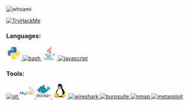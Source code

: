 ![whoami](https://github.com/Wiz1101/Wiz1101/assets/77725643/7742e622-d7ec-43f3-be97-845b8ed95caf)
<!--
Replace
![whoamiMac](https://github.com/Wiz1101/Wiz1101/assets/77725643/ea9163bd-5b6a-4774-9c4c-7bd6683adcee)

-->


<p align="left"><a href="https://tryhackme.com/p/Wiz1101">
   <img src="https://tryhackme-badges.s3.amazonaws.com/Wiz1101.png" alt="TryHackMe">
</a> 
</a>
</p>





<h3 align="left">Languages:</h3>
<p align="left">
  <a href="https://www.python.org" target="_blank" rel="noreferrer">
    <img src="https://raw.githubusercontent.com/devicons/devicon/master/icons/python/python-original.svg" alt="python" width="40" height="40"/>
  </a> 
  <a href="https://www.gnu.org/software/bash" target="_blank" rel="noreferrer">
    <img src="https://github-production-user-asset-6210df.s3.amazonaws.com/77725643/251433545-e3c5a380-ef1a-4dce-9d68-8315c8341762.png" alt="bash" width="40"  height="40"/>
  </a> 
  <a href="https://www.java.com" target="_blank" rel="noreferrer">
    <img src="https://raw.githubusercontent.com/devicons/devicon/master/icons/java/java-original.svg" alt="java" width="40" height="40"/>
  </a>
  <a href="https://www.javascript.com/" target="_blank" rel="noreferrer">
    <img src="https://upload.wikimedia.org/wikipedia/commons/6/6a/JavaScript-logo.png" alt="javascript" width="40" height="40"/>
  </a>
</p>

<h3 align="left">Tools:</h3>
<p align="left">
   <a href="https://git-scm.com/" target="_blank" rel="noreferrer">
    <img src="https://www.vectorlogo.zone/logos/git-scm/git-scm-icon.svg" alt="git" width="40" height="40"/>
  </a>
  <a href="https://www.mysql.com/" target="_blank" rel="noreferrer">
    <img src="https://raw.githubusercontent.com/devicons/devicon/master/icons/mysql/mysql-original-wordmark.svg" alt="mysql" width="40" height="40"/>
  </a>
  <a href="https://www.docker.com/" target="_blank" rel="noreferrer">
    <img src="https://raw.githubusercontent.com/devicons/devicon/master/icons/docker/docker-original-wordmark.svg" alt="docker" width="40" height="40"/>
  </a>
  <a href="https://www.linux.org/" target="_blank" rel="noreferrer">
    <img src="https://raw.githubusercontent.com/devicons/devicon/master/icons/linux/linux-original.svg" alt="linux" width="40"height="40"/>
  </a>
  <a href="https://www.wireshark.org" target="_blank" rel="noreferrer">
    <img src="https://github-production-user-asset-6210df.s3.amazonaws.com/77725643/251430529-726518c5-9c66-4599-bd93-30a88fe3c098.png" alt="wireshark" width="40" height="40"/>
  </a>
  <a href="https://portswigger.net/burp" target="_blank" rel="noreferrer">
    <img src="https://github-production-user-asset-6210df.s3.amazonaws.com/77725643/251433280-b327631b-68d2-4755-b124-a9bed57cc632.png" alt="burpsuite" width="40" height="40"/>
  </a>
   <a href="https://nmap.org/" target="_blank" rel="noreferrer">
    <img src="https://nmap.org/images/sitelogo-nmap-software-llc.svg" alt="nmap" width="40" height="40"/>
  </a>
   <a href="https://www.metasploit.com/" target="_blank" rel="noreferrer">
    <img src="https://github.com/Wiz1101/Wiz1101/assets/77725643/566d6c55-3b5f-47e8-ac76-1824adf99972" alt="metasploit" width="40" height="40"/>
  </a>
</p>




<!--
**Shota-Napetvaridze/Shota-Napetvaridze** is a ✨ _special_ ✨ repository because its `README.md` (this file) appears on your GitHub profile.

Here are some ideas to get you started:

- 🔭 I’m currently working on ...
- 🌱 I’m currently learning ...
- 👯 I’m looking to collaborate on ...
- 🤔 I’m looking for help with ...
- 💬 Ask me about ...
- 📫 How to reach me: ...
- 😄 Pronouns: ...
- ⚡ Fun fact: ...
-->
